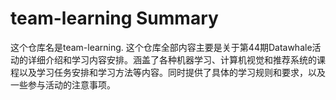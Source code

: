# team-learning Summary

这个仓库名是team-learning. 这个仓库全部内容主要是关于第44期Datawhale活动的详细介绍和学习内容安排。涵盖了各种机器学习、计算机视觉和推荐系统的课程以及学习任务安排和学习方法等内容。同时提供了具体的学习规则和要求，以及一些参与活动的注意事项。